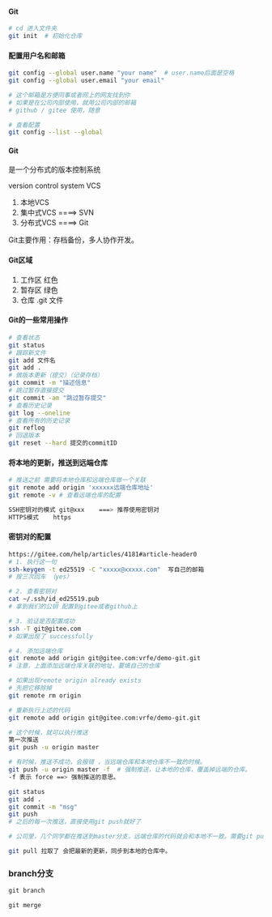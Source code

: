 #### Git

```bash
# cd 进入文件夹 
git init  # 初始化仓库 
```

#### 配置用户名和邮箱

```bash
git config --global user.name "your name"  # user.name后面是空格
git config --global user.email "your email"

# 这个邮箱是方便同事或者网上的网友找到你 
# 如果是在公司内部使用，就用公司内部的邮箱 
# github / gitee 使用，随意

# 查看配置
git config --list --global
```

#### Git 

是一个分布式的版本控制系统   

version control system  VCS

1. 本地VCS
2. 集中式VCS  ====> SVN
3. 分布式VCS  ====> Git

Git主要作用：存档备份，多人协作开发。

#### Git区域

1. 工作区        红色
2. 暂存区        绿色 
3. 仓库            .git 文件

#### Git的一些常用操作

```bash
# 查看状态
git status
# 跟踪新文件 
git add 文件名 
git add .
# 做版本更新（提交）（记录存档）
git commit -m "描述信息"
# 跳过暂存直接提交
git commit -am "跳过暂存提交"
# 查看历史记录
git log --oneline 
# 查看所有的历史记录
git reflog 
# 回退版本
git reset --hard 提交的commitID
```

#### 将本地的更新，推送到远端仓库

```bash
# 推送之前 需要将本地仓库和远端仓库做一个关联
git remote add origin 'xxxxxx远端仓库地址'
git remote -v # 查看远端仓库的配置

SSH密钥对的模式 git@xxx    ===> 推荐使用密钥对
HTTPS模式    https
```

#### 密钥对的配置 

```bash
https://gitee.com/help/articles/4181#article-header0
# 1. 执行这一句
ssh-keygen -t ed25519 -C "xxxxx@xxxxx.com"  写自己的邮箱
# 按三次回车 （yes）

# 2. 查看密钥对
cat ~/.ssh/id_ed25519.pub
# 拿到我们的公钥 配置到gitee或者github上

# 3. 验证是否配置成功
ssh -T git@gitee.com
# 如果出现了 successfully

# 4. 添加远端仓库 
git remote add origin git@gitee.com:vrfe/demo-git.git
# 注意，上面添加远端仓库关联的地址，要填自己的仓库

# 如果出现remote origin already exists
# 先把它移除掉 
git remote rm origin 

# 重新执行上述的代码
git remote add origin git@gitee.com:vrfe/demo-git.git

# 这个时候，就可以执行推送  
第一次推送
git push -u origin master

# 有时候，推送不成功，会报错 ，当远端仓库和本地仓库不一致的时候。
git push -u origin master -f  # 强制推送，让本地的仓库，覆盖掉远端的仓库。
-f 表示 force ==> 强制推送的意思。
```



```bash
git status 
git add . 
git commit -m "msg"
git push 
# 之后的每一次推送，直接使用git push就好了 

# 公司里，几个同学都在推送到master分支，远端仓库的代码就会和本地不一致。需要git pull 拉取最新的更新

git pull 拉取了 会把最新的更新，同步到本地的仓库中。
```



### branch分支 

```js
git branch 

git merge 
```

